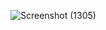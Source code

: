 ![Screenshot (1305)](https://user-images.githubusercontent.com/71547739/183454805-62289cd0-cdb4-4390-9eeb-1d86aa96c835.png)
